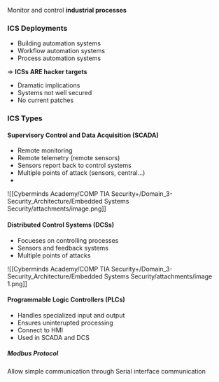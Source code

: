 Monitor and control **industrial processes**

### ICS Deployments
- Building automation systems
- Workflow automation systems
- Process automation systems

=> **ICSs ARE hacker targets**
- Dramatic implications
- Systems not well secured
- No current patches

### ICS Types

#### Supervisory Control and Data Acquisition (SCADA)
- Remote monitoring
- Remote telemetry (remote sensors)
- Sensors report back to control systems
- Multiple points of attack (sensors, central...)
-
![[Cyberminds Academy/COMP TIA Security+/Domain_3-Security_Architecture/Embedded Systems Security/attachments/image.png]]
#### Distributed Control Systems (DCSs)
- Focueses on controlling processes
- Sensors and feedback systems
- Multiple points of attacks

![[Cyberminds Academy/COMP TIA Security+/Domain_3-Security_Architecture/Embedded Systems Security/attachments/image 1.png]]

#### Programmable Logic Controllers (PLCs)
- Handles specialized input and output
- Ensures uninterupted processing
- Connect to HMI
- Used in SCADA and DCS
##### Modbus Protocol
Allow simple communication through Serial interface communication

